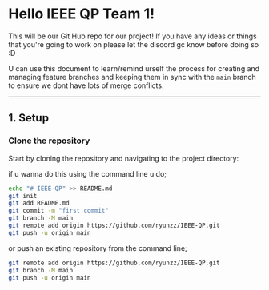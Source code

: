 # Hello IEEE QP Team 1!

This will be our Git Hub repo for our project! If you have any ideas or things that you're going to work on please let the discord gc know before doing so :D



U can use this document to learn/remind urself the process for creating and managing feature branches and keeping them in sync with the `main` branch to ensure we dont have lots of merge conflicts.

---

## 1. Setup

### Clone the repository

Start by cloning the repository and navigating to the project directory:

if u wanna do this using the command line u do;

```bash
echo "# IEEE-QP" >> README.md
git init
git add README.md
git commit -m "first commit"
git branch -M main
git remote add origin https://github.com/ryunzz/IEEE-QP.git
git push -u origin main
```


or push an existing repository from the command line;

```bash
git remote add origin https://github.com/ryunzz/IEEE-QP.git
git branch -M main
git push -u origin main
```
